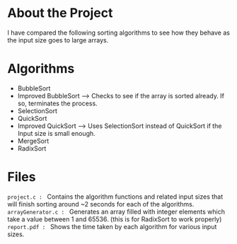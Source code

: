 # About the Project
I have compared the following sorting algorithms to see how they behave as the input size goes to large arrays.

# Algorithms
- BubbleSort
- Improved BubbleSort --> Checks to see if the array is sorted already. If so, terminates the process.
- SelectionSort
- QuickSort
- Improved QuickSort --> Uses SelectionSort instead of QuickSort if the Input size is small enough.
- MergeSort
- RadixSort

# Files

`project.c : ` Contains the algorithm functions and related input sizes that will finish sorting around ~2 seconds for each of the algorithms. <br />
`arrayGenerator.c : ` Generates an array filled with integer elements which take a value between 1 and 65536. (this is for RadixSort to work properly) <br />
`report.pdf : ` Shows the time taken by each algorithm for various input sizes. <br />
